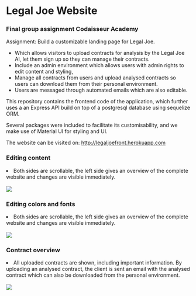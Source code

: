 <h1>Legal Joe Website</h1>
<h3>Final group assignment Codaisseur Academy</h3>

Assignment: 
Build a customizable landing page for Legal Joe.

+ Which allows visitors to upload contracts for analysis by the Legal Joe AI, let them sign up so they can manage their contracts. 
+ Include an admin environment which allows users with admin rights to edit content and styling, 
+ Manage all contracts from users and upload analysed contracts so users can download them from their personal environment. 
+ Users are messaged through automated emails which are also editable. 

This repository contains the frontend code of the application, which further uses a an Express API build on top of a postgresql database using sequelize ORM.

Several packages were included to facilitate its customisability, and we make use of Material UI for styling and UI.

The website can be visited on: http://legaljoefront.herokuapp.com

<h3>Editing content</h3> 
<li>Both sides are scrollable, the left side gives an overview of the complete website and changes are visible immediately.</li>
<br>

<img src="http://res.cloudinary.com/gorconsola/image/upload/v1512404296/Screen_Shot_2017-11-29_at_14.29.12_wpqhdz.png" />

<br>

<h3>Editing colors and fonts</h3>
<li>Both sides are scrollable, the left side gives an overview of the complete website and changes are visible immediately.</li>
<br>

<img src="http://res.cloudinary.com/gorconsola/image/upload/v1512404296/Screen_Shot_2017-11-29_at_14.29.36_dtyj5u.png" />

<br>

<h3>Contract overview</h3>
<li>All uploaded contracts are shown, including important information. By uploading an analysed contract, the client is sent an email with the analysed contract which can also be downloaded from the personal environment.</li>
<br>

<img src="http://res.cloudinary.com/gorconsola/image/upload/v1512404295/Screen_Shot_2017-11-29_at_14.29.44_u0tm8n.png" />
